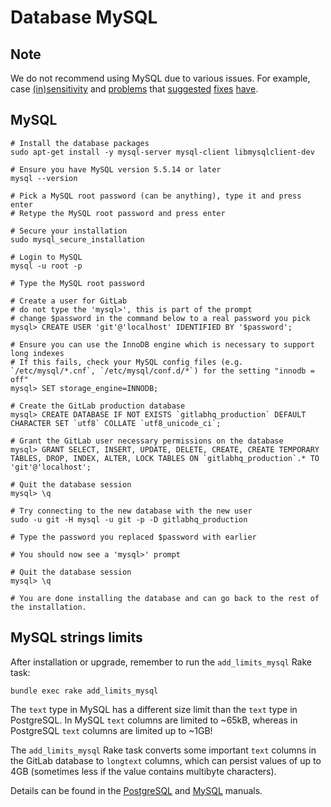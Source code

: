 # Database MySQL

## Note

We do not recommend using MySQL due to various issues. For example, case [(in)sensitivity](https://dev.mysql.com/doc/refman/5.0/en/case-sensitivity.html) and [problems](https://bugs.mysql.com/bug.php?id=65830) that [suggested](https://bugs.mysql.com/bug.php?id=50909) [fixes](https://bugs.mysql.com/bug.php?id=65830) [have](https://bugs.mysql.com/bug.php?id=63164).

## MySQL

    # Install the database packages
    sudo apt-get install -y mysql-server mysql-client libmysqlclient-dev

    # Ensure you have MySQL version 5.5.14 or later
    mysql --version

    # Pick a MySQL root password (can be anything), type it and press enter
    # Retype the MySQL root password and press enter

    # Secure your installation
    sudo mysql_secure_installation

    # Login to MySQL
    mysql -u root -p

    # Type the MySQL root password

    # Create a user for GitLab
    # do not type the 'mysql>', this is part of the prompt
    # change $password in the command below to a real password you pick
    mysql> CREATE USER 'git'@'localhost' IDENTIFIED BY '$password';

    # Ensure you can use the InnoDB engine which is necessary to support long indexes
    # If this fails, check your MySQL config files (e.g. `/etc/mysql/*.cnf`, `/etc/mysql/conf.d/*`) for the setting "innodb = off"
    mysql> SET storage_engine=INNODB;

    # Create the GitLab production database
    mysql> CREATE DATABASE IF NOT EXISTS `gitlabhq_production` DEFAULT CHARACTER SET `utf8` COLLATE `utf8_unicode_ci`;

    # Grant the GitLab user necessary permissions on the database
    mysql> GRANT SELECT, INSERT, UPDATE, DELETE, CREATE, CREATE TEMPORARY TABLES, DROP, INDEX, ALTER, LOCK TABLES ON `gitlabhq_production`.* TO 'git'@'localhost';

    # Quit the database session
    mysql> \q

    # Try connecting to the new database with the new user
    sudo -u git -H mysql -u git -p -D gitlabhq_production

    # Type the password you replaced $password with earlier

    # You should now see a 'mysql>' prompt

    # Quit the database session
    mysql> \q

    # You are done installing the database and can go back to the rest of the installation.

## MySQL strings limits

After installation or upgrade, remember to run the `add_limits_mysql` Rake task:

```
bundle exec rake add_limits_mysql
```

The `text` type in MySQL has a different size limit than the `text` type in
PostgreSQL. In MySQL `text` columns are limited to ~65kB, whereas in PostgreSQL
`text` columns are limited up to ~1GB!

The `add_limits_mysql` Rake task converts some important `text` columns in the
GitLab database to `longtext` columns, which can persist values of up to 4GB
(sometimes less if the value contains multibyte characters).

Details can be found in the [PostgreSQL][postgres-text-type] and
[MySQL][mysql-text-types] manuals.

[postgres-text-type]: http://www.postgresql.org/docs/9.1/static/datatype-character.html
[mysql-text-types]: http://dev.mysql.com/doc/refman/5.7/en/string-type-overview.html
